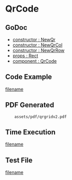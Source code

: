 # QrCode

## GoDoc
* [constructor : NewQr](https://pkg.go.dev/github.com/nh3000-org/maroto/v2/pkg/components/code#NewQr)
* [constructor : NewQrCol](https://pkg.go.dev/github.com/nh3000-org/maroto/v2/pkg/components/code#NewQrCol)
* [constructor : NewQrRow](https://pkg.go.dev/github.com/nh3000-org/maroto/v2/pkg/components/code#NewQrRow)
* [props : Rect](https://pkg.go.dev/github.com/nh3000-org/maroto/v2/pkg/props#Rect)
* [component : QrCode](https://pkg.go.dev/github.com/nh3000-org/maroto/v2/pkg/components/code#QrCode)

## Code Example
[filename](../../assets/examples/qrgrid/v2/main.go ':include :type=code')

## PDF Generated
```pdf
	assets/pdf/qrgridv2.pdf
```

## Time Execution
[filename](../../assets/text/qrgridv2.txt  ':include :type=code')

## Test File
[filename](https://raw.githubusercontent.com/nh3000-org/maroto/master/test/maroto/examples/qrgrid.json  ':include :type=code')